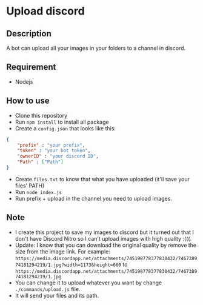 
# Upload discord

## Description

A bot can upload all your images in your folders to a channel in discord.

## Requirement

- Nodejs

## How to use

- Clone this repository
- Run `npm install` to install all package
- Create a `config.json` that looks like this:
```json
{
    "prefix" : "your prefix",
    "token" : "your bot token",
    "ownerID" : "your discord ID",
    "Path" : ["Path"]
}
```
- Create `files.txt` to know that what you have uploaded (it'll save your files' PATH)
- Run `node index.js`
- Run prefix + upload in the channel you need to upload images.

## Note
- I create this project to save my images to discord but it turned out that I don't have Discord Nitro so I can't upload images with high quality :(((.
- Update: I know that you can download the original quality by remove the size from the image link. For example:
`https://media.discordapp.net/attachments/745198778377830432/746738974181294219/1.jpg?width=1173&height=660`
to
`https://media.discordapp.net/attachments/745198778377830432/746738974181294219/1.jpg`
- You can change it to upload whatever you want by change `./commands/upload.js` file.
- It will send your files and its path.
